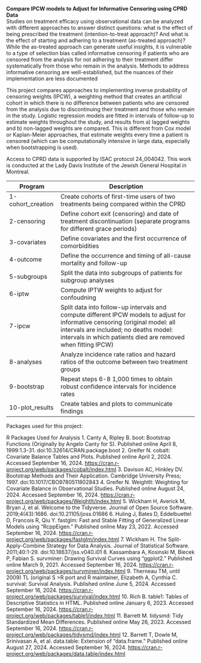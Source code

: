 **Compare IPCW models to Adjust for Informative Censoring using CPRD Data** <br />
Studies on treatment efficacy using observational data can be analyzed with different approaches to answer distinct questions: what is the effect of being prescribed the treatment (intention-to-treat approach)? And what is the effect of starting and adhering to a treatment (as-treated approach)? While the as-treated approach can generate useful insights, it is vulnerable to a type of selection bias called informative censoring if patients who are censored from the analysis for not adhering to their treatment differ systematically from those who remain in the analysis. Methods to address informative censoring are well-established, but the nuances of their implementation are less documented <br />

This project compares approaches to implementing inverse probability of censoring weights (IPCW), a weighting method that creates an artificial cohort in which there is no difference between patients who are censored from the analysis due to discontinuing their treatment and those who remain in the study. Logistic regression models are fitted in intervals of follow-up to estimate weights throughout the study, and results from a) lagged weights and b) non-lagged weights are compared. This is different from Cox model or Kaplan-Meier approaches, that estimate weights every time a patient is censored (which can be computationally intensive in large data, especially when bootstrapping is used). <br />

Access to CPRD data is supported by ISAC protocol 24_004042. This work is conducted at the Lady Davis Institute of the Jewish General Hospital in Montreal. <br />

| Program  | Description |
| ------------- | ------------- |
| 1-cohort_creation  | Create cohorts of first-time users of two treatments being compared within the CPRD  |
| 2-censoring  | Define cohort exit (censoring) and date of treatment discontinuation (separate programs for different grace periods)  |
| 3-covariates  | Define covariates and the first occurrence of comorbidities  |
| 4-outcome  | Define the occurrence and timing of all-cause mortality and follow-up  |
| 5-subgroups  | Split the data into subgroups of patients for subgroup analyses  |
| 6-iptw | Compute IPTW weights to adjust for confoudning |
| 7-ipcw  | Split data into follow-up intervals and compute different IPCW models to adjust for informative censoring  (original model: all intervals are included; no deaths model: intervals in which patients died are removed when fitting IPCW)|
| 8-analyses  | Analyze incidence rate ratios and hazard ratios of the outcome between two treatment groups  |
| 9-bootstrap  | Repeat steps 6-8 1,000 times to obtain robust confidence intervals for incidence rates  |
| 10-plot_results  | Create tables and plots to communicate findings  |

Packages used for this project:

R Packages Used for Analysis
1.
Canty A, Ripley B. boot: Bootstrap Functions (Originally by Angelo Canty for S). Published online April 8, 1999:1.3-31. doi:10.32614/CRAN.package.boot
2.
Greifer N. cobalt: Covariate Balance Tables and Plots. Published online April 2, 2024. Accessed September 16, 2024. https://cran.r-project.org/web/packages/cobalt/index.html
3.
Davison AC, Hinkley DV. Bootstrap Methods and Their Application. Cambridge University Press; 1997. doi:10.1017/CBO9780511802843
4.
Greifer N. WeightIt: Weighting for Covariate Balance in Observational Studies. Published online August 24, 2024. Accessed September 16, 2024. https://cran.r-project.org/web/packages/WeightIt/index.html
5.
Wickham H, Averick M, Bryan J, et al. Welcome to the Tidyverse. Journal of Open Source Software. 2019;4(43):1686. doi:10.21105/joss.01686
6.
Huling J, Bates D, Eddelbuettel D, Francois R, Qiu Y. fastglm: Fast and Stable Fitting of Generalized Linear Models using “RcppEigen.” Published online May 23, 2022. Accessed September 16, 2024. https://cran.r-project.org/web/packages/fastglm/index.html
7.
Wickham H. The Split-Apply-Combine Strategy for Data Analysis. Journal of Statistical Software. 2011;40:1-29. doi:10.18637/jss.v040.i01
8.
Kassambara A, Kosinski M, Biecek P, Fabian S. survminer: Drawing Survival Curves using “ggplot2.” Published online March 9, 2021. Accessed September 16, 2024. https://cran.r-project.org/web/packages/survminer/index.html
9.
Therneau TM, until 2009) TL (original S >R port and R maintainer, Elizabeth A, Cynthia C. survival: Survival Analysis. Published online June 5, 2024. Accessed September 16, 2024. https://cran.r-project.org/web/packages/survival/index.html
10.
Rich B. table1: Tables of Descriptive Statistics in HTML. Published online January 6, 2023. Accessed September 16, 2024. https://cran.r-project.org/web/packages/table1/index.html
11.
Barrett M. tidysmd: Tidy Standardized Mean Differences. Published online May 26, 2023. Accessed September 16, 2024. https://cran.r-project.org/web/packages/tidysmd/index.html
12.
Barrett T, Dowle M, Srinivasan A, et al. data.table: Extension of “data.frame.” Published online August 27, 2024. Accessed September 16, 2024. https://cran.r-project.org/web/packages/data.table/index.html
